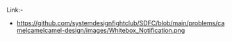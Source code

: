Link:-
* https://github.com/systemdesignfightclub/SDFC/blob/main/problems/camelcamelcamel-design/images/Whitebox_Notification.png
